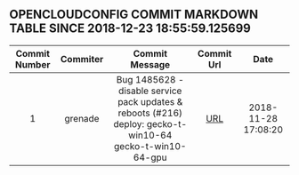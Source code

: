 ## OPENCLOUDCONFIG COMMIT MARKDOWN TABLE SINCE 2018-12-23 18:55:59.125699

| Commit Number | Commiter | Commit Message | Commit Url | Date | 
|:---:|:----:|:----------------------------------:|:------:|:----:| 
|1|grenade|Bug 1485628 - disable service pack updates & reboots (#216)  deploy: gecko-t-win10-64 gecko-t-win10-64-gpu|[URL](https://github.com/mozilla-releng/OpenCloudConfig/commit/3c874a7b7ab236ec1939728b43451e44eb50ff6f)|2018-11-28 17:08:20


